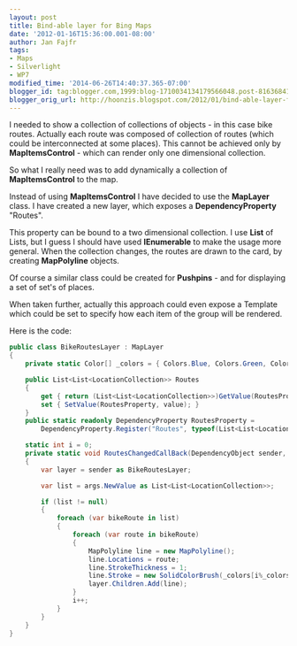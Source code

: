 ```yaml
---
layout: post
title: Bind-able layer for Bing Maps
date: '2012-01-16T15:36:00.001-08:00'
author: Jan Fajfr
tags:
- Maps
- Silverlight
- WP7
modified_time: '2014-06-26T14:40:37.365-07:00'
blogger_id: tag:blogger.com,1999:blog-1710034134179566048.post-8163684139737279068
blogger_orig_url: http://hoonzis.blogspot.com/2012/01/bind-able-layer-for-bing-maps.html
---
```

I needed to show a collection of collections of objects - in this case bike routes. Actually each route was composed of collection of routes (which could be interconnected at some places). This cannot be achieved only by **MapItemsControl** - which can render only one dimensional collection.

So what I really need was to add dynamically a collection of
**MapItemsControl** to the map.

Instead of using **MapItemsControl** I have decided to use the
**MapLayer** class. I have created a new layer, which exposes a
**DependencyProperty** "Routes".

This property can be bound to a two dimensional collection. I use
**List** of Lists, but I guess I should have used **IEnumerable** to
make the usage more general. When the collection changes, the routes are
drawn to the card, by creating **MapPolyline** objects.

Of course a similar class could be created for **Pushpins** - and for
displaying a set of set's of places.

When taken further, actually this approach could even expose a Template
which could be set to specify how each item of the group will be
rendered.

Here is the code:


```csharp
public class BikeRoutesLayer : MapLayer
{
    private static Color[] _colors = { Colors.Blue, Colors.Green, Colors.Orange,Colors.Gray };

    public List<List<LocationCollection>> Routes
    {
        get { return (List<List<LocationCollection>>)GetValue(RoutesProperty); }
        set { SetValue(RoutesProperty, value); }
    }
    public static readonly DependencyProperty RoutesProperty =
        DependencyProperty.Register("Routes", typeof(List<List<LocationCollection>>), typeof(BikeRoutesLayer), new PropertyMetadata(new PropertyChangedCallback(RoutesChangedCallBack)));

    static int i = 0;
    private static void RoutesChangedCallBack(DependencyObject sender, DependencyPropertyChangedEventArgs args)
    {
        var layer = sender as BikeRoutesLayer;

        var list = args.NewValue as List<List<LocationCollection>>;

        if (list != null)
        {
            foreach (var bikeRoute in list)
            {
                foreach (var route in bikeRoute)
                {   
                    MapPolyline line = new MapPolyline();
                    line.Locations = route;
                    line.StrokeThickness = 1;
                    line.Stroke = new SolidColorBrush(_colors[i%_colors.Length]);
                    layer.Children.Add(line);
                }
                i++;
            }
        }
    }
}
```
